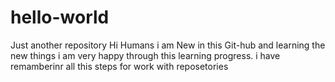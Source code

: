 # hello-world
Just another repository
Hi Humans i am New in this Git-hub and learning the new things
i am very happy through this learning progress.
i have remamberinr all this steps for work with reposetories

